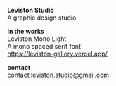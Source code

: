 <strong>Leviston Studio</strong><br>
A graphic design studio


<strong>In the works</strong><br>
Leviston Mono Light<br>
A mono spaced serif font<br>
https://leviston-gallery.vercel.app/


<strong>contact</strong><br>
contact
leviston.studio@gmail.com
